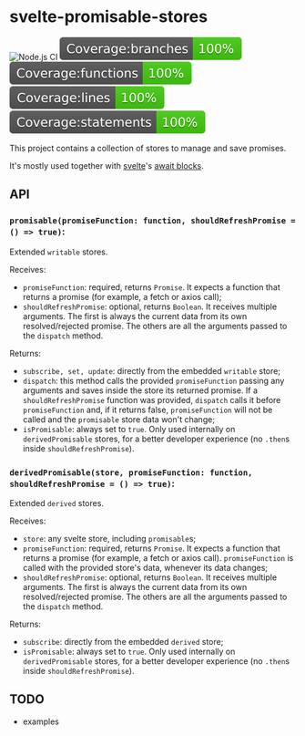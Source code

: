 # svelte-promisable-stores

![Node.js CI](https://github.com/lucianoratamero/svelte-promisable-stores/workflows/Node.js%20CI/badge.svg)
![Coverage - branches](https://raw.githubusercontent.com/lucianoratamero/svelte-promisable-stores/master/badges/badge-branches.svg)
![Coverage - functions](https://raw.githubusercontent.com/lucianoratamero/svelte-promisable-stores/master/badges/badge-functions.svg)
![Coverage - lines](https://raw.githubusercontent.com/lucianoratamero/svelte-promisable-stores/master/badges/badge-lines.svg)
![Coverage - statements](https://raw.githubusercontent.com/lucianoratamero/svelte-promisable-stores/master/badges/badge-statements.svg)


This project contains a collection of stores to manage and save promises.

It's mostly used together with [svelte](https://svelte.dev/)'s [await blocks](https://svelte.dev/docs#await).

## API

### `promisable(promiseFunction: function, shouldRefreshPromise = () => true)`:

Extended `writable` stores.

Receives:

- `promiseFunction`: required, returns `Promise`. It expects a function that returns a promise (for example, a fetch or axios call);
- `shouldRefreshPromise`: optional, returns `Boolean`. It receives multiple arguments. The first is always the current data from its own resolved/rejected promise. The others are all the arguments passed to the `dispatch` method.

Returns:

- `subscribe, set, update`: directly from the embedded `writable` store;
- `dispatch`: this method calls the provided `promiseFunction` passing any arguments and saves inside the store its returned promise. If a `shouldRefreshPromise` function was provided, `dispatch` calls it before `promiseFunction` and, if it returns false, `promiseFunction` will not be called and the `promisable` store data won't change;
- `isPromisable`: always set to `true`. Only used internally on `derivedPromisable` stores, for a better developer experience (no `.then`s inside `shouldRefreshPromise`).


### `derivedPromisable(store, promiseFunction: function, shouldRefreshPromise = () => true)`:

Extended `derived` stores.

Receives:

- `store`: any svelte store, including `promisable`s;
- `promiseFunction`: required, returns `Promise`. It expects a function that returns a promise (for example, a fetch or axios call). `promiseFunction` is called with the provided store's data, whenever its data changes;
- `shouldRefreshPromise`: optional, returns `Boolean`. It receives multiple arguments. The first is always the current data from its own resolved/rejected promise. The others are all the arguments passed to the `dispatch` method.

Returns:

- `subscribe`: directly from the embedded `derived` store;
- `isPromisable`: always set to `true`. Only used internally on `derivedPromisable` stores, for a better developer experience (no `.then`s inside `shouldRefreshPromise`).

## TODO

- examples
